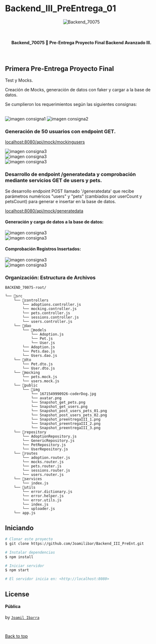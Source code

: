# Backend_III_PreEntrega_01

<div align="center" id="top"> 
  <img src="./src/public/img/avatar.png" alt="Backend_70075" />

&#xa0;

  <!-- <a href="https://backend_70075.netlify.app">Demo</a> -->
</div>
<!-- 
<h1 align="center">1era Pre-entrega - Backend_70075</h1>

<p align="center">
  <img alt="Github top language" src="https://img.shields.io/github/languages/top/{{joamilibar}}/backend_70065?color=56BEB8">

  <img alt="Github language count" src="https://img.shields.io/github/languages/count/{{joamilibar}}/backend_70065?color=56BEB8">

  <img alt="Repository size" src="https://img.shields.io/github/repo-size/{{joamilibar}}/backend_70065?color=56BEB8">

  <img alt="License" src="https://img.shields.io/github/license/{{joamilibar}}/backend_70065?color=56BEB8">
 -->
  <!-- <img alt="Github issues" src="https://img.shields.io/github/issues/{{YOUR_GITHUB_USERNAME}}/backend_70065?color=56BEB8" /> -->

  <!-- <img alt="Github forks" src="https://img.shields.io/github/forks/{{YOUR_GITHUB_USERNAME}}/backend_70065?color=56BEB8" /> -->

  <!-- <img alt="Github stars" src="https://img.shields.io/github/stars/{{YOUR_GITHUB_USERNAME}}/backend_70065?color=56BEB8" /> -->
</p>

<!-- Status -->

<h4 align="center">
	  Backend_70075 🚀 Pre-Entrega Proyecto Final Backend Avanzado III.  
</h4>

<br>

## Primera Pre-Entrega Proyecto Final

Test y Mocks.

Creación de Mocks, generación de datos con faker y cargar a la base de datos.

Se cumplieron los requerimientos según las siguientes consignas:

  <br>

<img alt="imagen consigna1" src="./src/public/img/Snapshot_preentregaIII_1.png">
<img alt="imagen consigna2" src="./src/public/img/Snapshot_preentregaIII_2.png">

### Generación de 50 usuarios con endpoint GET.

[localhost:8080/api/mock/mockingusers](http://localhost:8080/api/mock/mockingusers)

<img alt="imagen consigna3" src="./src/public/img/Snapshot_mockingusers_50.png">

<br>

<img alt="imagen consigna3" src="./src/public/img/Snapshot_mockingusers_50_navegador.png">

<br>

<img alt="imagen consigna3" src="./src/public/img/Snapshot_preentregaIII_3.png">

### Desarrollo de endpoint /generatedata y comprobación mediante servicios GET de users y pets.

Se desarrollo endpoint POST llamado '/generatedata' que recibe parámetros numéricos "users" y "pets" (cambiados por userCount y petsCount) para generar e insertar en la base de datos.

[localhost:8080/api/mock/generatedata](http://localhost:8080/api/mock/generatedata)

#### Generación y carga de datos a la base de datos:

<img alt="imagen consigna3" src="./src/public/img/Snapshot_post_users_pets_01.png">
<br>
<img alt="imagen consigna3" src="./src/public/img/Snapshot_post_users_pets_02.png">

#### Comprobación Registros Insertados:

<img alt="imagen consigna3" src="./src/public/img/Snapshot_get_users.png">
<br>
<img alt="imagen consigna3" src="./src/public/img/Snapshot_get_pets.png">

### Organización: Estructura de Archivos

    BACKEND_70075-root/

```
└── 📁src
    └── 📁controllers
        └── adoptions.controller.js
        └── mocking.controller.js
        └── pets.controller.js
        └── sessions.controller.js
        └── users.controller.js
    └── 📁dao
        └── 📁models
            └── Adoption.js
            └── Pet.js
            └── User.js
        └── Adoption.js
        └── Pets.dao.js
        └── Users.dao.js
    └── 📁dto
        └── Pet.dto.js
        └── User.dto.js
    └── 📁mocking
        └── pets.mock.js
        └── users.mock.js
    └── 📁public
        └── 📁img
            └── 1671549990926-coderDog.jpg
            └── avatar.png
            └── Snapshot_get_pets.png
            └── Snapshot_get_users.png
            └── Snapshot_post_users_pets_01.png
            └── Snapshot_post_users_pets_02.png
            └── Snapshot_preentregaIII_1.png
            └── Snapshot_preentregaIII_2.png
            └── Snapshot_preentregaIII_3.png
    └── 📁repository
        └── AdoptionRepository.js
        └── GenericRepository.js
        └── PetRepository.js
        └── UserRepository.js
    └── 📁routes
        └── adoption.router.js
        └── mocks.router.js
        └── pets.router.js
        └── sessions.router.js
        └── users.router.js
    └── 📁services
        └── index.js
    └── 📁utils
        └── error.dictionary.js
        └── error.helper.js
        └── error.utils.js
        └── index.js
        └── uploader.js
    └── app.js
```

## Iniciando

```bash
# Clonar este proyecto
$ git clone https://github.com/Joamilibar/Backend_III_PreEnt.git

# Instalar dependencias
$ npm install

# Iniciar servidor
$ npm start

# El servidor inicia en: <http://localhost:8080>
```

## License

#### Pública

<!-- This project is under license from MIT. For more details, see the [LICENSE](LICENSE.md) file. -->

by <a href="https://github.com/Joamilibar/Backend_III_PreEnt.git" target="_blank">`Joamil Ibarra`</a>

&#xa0;

<a href="#top">Back to top</a>
